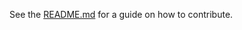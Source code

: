See the [README.md]([README.md](https://github.com/net-utilities/f5-k8s-certs)) for a guide on how to contribute.
